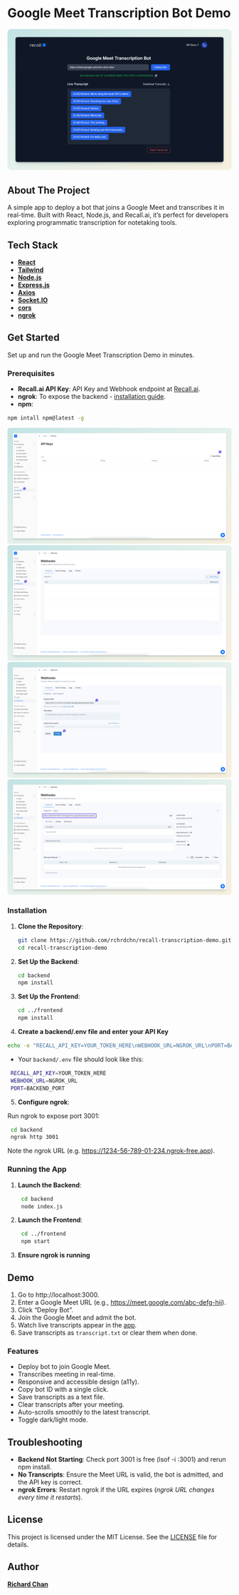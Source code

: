 # Google Meet Transcription Bot Demo

![Google Meet Real-Time Transcription Bot](frontend/public/demo.png "Google Meet Real-Time Transcription Bot")

## About The Project

A simple app to deploy a bot that joins a Google Meet and transcribes it in real-time. Built with React, Node.js, and Recall.ai, it’s perfect for developers exploring programmatic transcription for notetaking tools.

## Tech Stack
- [**React**](https://react.dev/)
- [**Tailwind**](https://tailwindcss.com/)
- [**Node.js**](https://nodejs.org)
- [**Express.js**](https://expressjs.com/)
- [**Axios**](https://axios-http.com/)
- [**Socket.IO**](https://socket.io/)
- [**cors**](https://www.npmjs.com/package/cors)
- [**ngrok**](https://ngrok.com)

## Get Started
Set up and run the Google Meet Transcription Demo in minutes.

### Prerequisites
- **Recall.ai API Key**: API Key and Webhook endpoint at [Recall.ai](https://recall.ai).
- **ngrok**: To expose the backend - [installation guide](https://ngrok.com).
- **npm**:
```bash
npm intall npm@latest -g
```

![Recall API](frontend/public/api.png "Recall API")
![Recall Webhook step 1](frontend/public/webhook1.png "Recall Webhook step 1")
![Recall Webhook step 2](frontend/public/webhook2.png "Recall Webhook step 2")
![Recall Webhook step 3](frontend/public/webhook3.png "Recall Webhook step 3")

### Installation

1. **Clone the Repository**:

   ```bash
   git clone https://github.com/rchrdchn/recall-transcription-demo.git
   cd recall-transcription-demo

2. **Set Up the Backend**:

   ```bash
   cd backend
   npm install

3. **Set Up the Frontend**:

   ```bash
   cd ../frontend
   npm install

4. **Create a backend/.env file and enter your API Key**

  ```bash
  echo -e "RECALL_API_KEY=YOUR_TOKEN_HERE\nWEBHOOK_URL=NGROK_URL\nPORT=BACKEND_PORT" > backend/.env
   ```

  - Your `backend/.env` file should look like this:

   ```bash
    RECALL_API_KEY=YOUR_TOKEN_HERE
    WEBHOOK_URL=NGROK_URL
    PORT=BACKEND_PORT
   ```

5. **Configure ngrok**:

  Run ngrok to expose port 3001:

   ```bash
    cd backend
    ngrok http 3001
   ```

  Note the ngrok URL (e.g. https://1234-56-789-01-234.ngrok-free.app).

### Running the App

1. **Launch the Backend**:

   ```bash
    cd backend
    node index.js
   ```

2. **Launch the Frontend**:

   ```bash
    cd ../frontend
    npm start
   ```

3. **Ensure ngrok is running**

## Demo

1. Go to http://localhost:3000.
2. Enter a Google Meet URL (e.g., https://meet.google.com/abc-defg-hij).
3. Click “Deploy Bot”.
4. Join the Google Meet and admit the bot.
5. Watch live transcripts appear in the [app](http://localhost:3000/).
6. Save transcripts as `transcript.txt` or clear them when done.

### Features

- Deploy bot to join Google Meet.
- Transcribes meeting in real-time.
- Responsive and accessible design (a11y).
- Copy bot ID with a single click.
- Save transcripts as a text file.
- Clear transcripts after your meeting.
- Auto-scrolls smoothly to the latest transcript.
- Toggle dark/light mode.

## Troubleshooting
- **Backend Not Starting**: Check port 3001 is free (lsof -i :3001) and rerun npm install.
- **No Transcripts**: Ensure the Meet URL is valid, the bot is admitted, and the API key is correct.
- **ngrok Errors**: Restart ngrok if the URL expires (_ngrok URL changes every time it restarts_).

## License
This project is licensed under the MIT License. See the [LICENSE](LICENSE) file for details.

## Author
[**Richard Chan**](middlekid.io)